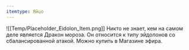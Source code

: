 ```yaml
---
itemtype: Яйцо
---
```

![[Temp/Placeholder_Eidolon_Item.png]]
Никто не знает, кем на самом деле является Дракон мороза. Он относится к типу эйдолонов со сбалансированной атакой. Можно купить в Магазине эфира.
